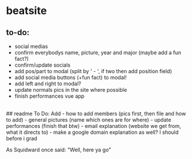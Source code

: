 # beatsite
## to-do:
- social medias
- confirm everybodys name, picture, year and major (maybe add a fun fact?)
- confirm/update socials
- add pos/part to modal (split by ' - ', if two then add position field)
- add social media buttons (+fun fact) to modal!
- add left and right to modal?
- update normals pics in the site where possible
- finish performances vue app
<br>
## readme To Do: Add 
- how to add members (pics first, then file and how to add)
- general pictures (name which ones are for where)
- update performances (finish that btw)
- email explanation (website we get from, what it directs to)
- make a google domain explanation as well? I should before i grad 

 As Squidward once said: "Well, here ya go"
